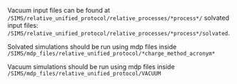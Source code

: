 
Vacuum input files can be found at
`/SIMS/relative_unified_protocol/relative_processes/*process*/` 
solvated input files: 
`/SIMS/relative_unified_protocol/relative_processes/*process*/solvated`.

Solvated simulations should be run using mdp files inside
`/SIMS/mdp_files/relative_unified_protocol/*charge_method_acronym*`

Vacuum simulations should be run using mdp files inside
`/SIMS/mdp_files/relative_unified_protocol/VACUUM`
